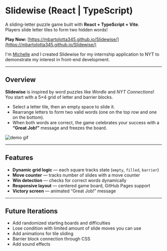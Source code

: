 # Slidewise (React | TypeScript)

A sliding-letter puzzle game built with **React + TypeScript + Vite**.  
Players slide letter tiles to form two hidden words!

**Play Now:** [https://mbartolotta345.github.io/Slidewise/](https://mbartolotta345.github.io/Slidewise/)

I'm [Michelle](https://github.com/mbartolotta345) and I created Slidewise for my internship application to NYT to demonstrate my interest in front-end development.

---

## Overview

**Slidewise** is inspired by word puzzles like *Wordle* and *NYT Connections*!
You start with a 5×4 grid of letter and barrier blocks.

- Select a letter tile, then an empty space to slide it.  
- Rearrange letters to form two valid words (one on the top row and one on the bottom).  
- When both words are correct, the game celebrates your success with a **“Great Job!”** message and freezes the board.

![demo gif](./screenshots/)

---

## Features

- **Dynamic grid logic** — each square tracks state (`empty`, `filled`, `barrier`)  
- **Move counter** — tracks number of slides with a move counter
- **Win detection** — checks for correct words dynamically
- **Responsive layout** — centered game board, GitHub Pages support
- **Victory screen** — animated “Great Job!” message

---

## Future Iterations

- Add randomized starting boards and difficulties
- Lose condition with limited amount of slide moves you can use  
- Add animations for tile sliding
- Barrier block connection through CSS 
- Add sound effects
